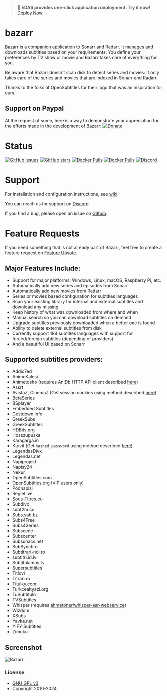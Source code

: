 > 🚀 **EDAS provides one-click application deployment. Try it now!** [Deploy Now](https://edasnext.console.aliyun.com/#/home?tab=marketplace&marketDetail=517cdf03-3683-4583-90b6-c9fc8009d749)

# bazarr

Bazarr is a companion application to Sonarr and Radarr. It manages and downloads subtitles based on your requirements. You define your preferences by TV show or movie and Bazarr takes care of everything for you.

Be aware that Bazarr doesn't scan disk to detect series and movies: It only takes care of the series and movies that are indexed in Sonarr and Radarr.

Thanks to the folks at OpenSubtitles for their logo that was an inspiration for ours.

## Support on Paypal

At the request of some, here is a way to demonstrate your appreciation for the efforts made in the development of Bazarr:
[![Donate](https://edas-hz.oss-cn-hangzhou.aliyuncs.com/edas-apps/charts-store/bazarr/image/Donate-PayPal-green.svg)](https://www.paypal.com/cgi-bin/webscr?cmd=_s-xclick&hosted_button_id=XHHRWXT9YB7WE&source=url)

# Status

[![GitHub issues](https://edas-hz.oss-cn-hangzhou.aliyuncs.com/edas-apps/charts-store/bazarr/image/bazarr.svg)](https://github.com/morpheus65535/bazarr/issues)
[![GitHub stars](https://edas-hz.oss-cn-hangzhou.aliyuncs.com/edas-apps/charts-store/bazarr/image/bazarr.svg)](https://github.com/morpheus65535/bazarr/stargazers)
[![Docker Pulls](https://edas-hz.oss-cn-hangzhou.aliyuncs.com/edas-apps/charts-store/bazarr/image/bazarr.svg)](https://hub.docker.com/r/linuxserver/bazarr/)
[![Docker Pulls](https://edas-hz.oss-cn-hangzhou.aliyuncs.com/edas-apps/charts-store/bazarr/image/bazarr.svg)](https://hub.docker.com/r/hotio/bazarr/)
[![Discord](https://edas-hz.oss-cn-hangzhou.aliyuncs.com/edas-apps/charts-store/bazarr/image/discord-chat-MH2e2eb.svg)](https://discord.gg/MH2e2eb)

# Support

For installation and configuration instructions, see [wiki](https://wiki.bazarr.media).

You can reach us for support on [Discord](https://discord.gg/MH2e2eb).

If you find a bug, please open an issue on [Github](https://github.com/morpheus65535/bazarr/issues).

# Feature Requests

If you need something that is not already part of Bazarr, feel free to create a feature request on [Feature Upvote](http://features.bazarr.media).

## Major Features Include:

- Support for major platforms: Windows, Linux, macOS, Raspberry Pi, etc.
- Automatically add new series and episodes from Sonarr
- Automatically add new movies from Radarr
- Series or movies based configuration for subtitles languages
- Scan your existing library for internal and external subtitles and download any missing
- Keep history of what was downloaded from where and when
- Manual search so you can download subtitles on demand
- Upgrade subtitles previously downloaded when a better one is found
- Ability to delete external subtitles from disk
- Currently support 184 subtitles languages with support for forced/foreign subtitles (depending of providers)
- And a beautiful UI based on Sonarr

## Supported subtitles providers:

- Addic7ed
- AnimeKalesi
- Animetosho (requires AniDb HTTP API client described [here](https://wiki.anidb.net/HTTP_API_Definition))
- Assrt
- AvistaZ, CinemaZ (Get session cookies using method described [here](https://github.com/morpheus65535/bazarr/pull/2375#issuecomment-2057010996))
- BetaSeries
- BSplayer
- Embedded Subtitles
- Gestdown.info
- GreekSubs
- GreekSubtitles
- HDBits.org
- Hosszupuska
- Karagarga.in
- Ktuvit (Get `hashed_password` using method described [here](https://github.com/XBMCil/service.subtitles.ktuvit))
- LegendasDivx
- Legendas.net
- Napiprojekt
- Napisy24
- Nekur
- OpenSubtitles.com
- OpenSubtitles.org (VIP users only)
- Podnapisi
- RegieLive
- Sous-Titres.eu
- Subdivx
- subf2m.co
- Subs.sab.bz
- Subs4Free
- Subs4Series
- Subscene
- Subscenter
- Subsunacs.net
- SubSynchro
- Subtitrari-noi.ro
- subtitri.id.lv
- Subtitulamos.tv
- Supersubtitles
- Titlovi
- Titrari.ro
- Titulky.com
- Turkcealtyazi.org
- TuSubtitulo
- TVSubtitles
- Whisper (requires [ahmetoner/whisper-asr-webservice](https://github.com/ahmetoner/whisper-asr-webservice))
- Wizdom
- XSubs
- Yavka.net
- YIFY Subtitles
- Zimuku

## Screenshot

![Bazarr](https://edas-hz.oss-cn-hangzhou.aliyuncs.com/edas-apps/charts-store/bazarr/image/bazarr-screenshot.png "Bazarr")

### License

- [GNU GPL v3](http://www.gnu.org/licenses/gpl.html)
- Copyright 2010-2024
